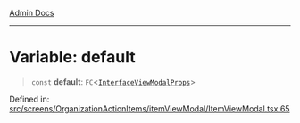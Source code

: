 [Admin Docs](/)

***

# Variable: default

> `const` **default**: `FC`\<[`InterfaceViewModalProps`](../interfaces/InterfaceViewModalProps.md)\>

Defined in: [src/screens/OrganizationActionItems/itemViewModal/ItemViewModal.tsx:65](https://github.com/PalisadoesFoundation/talawa-admin/blob/main/src/screens/OrganizationActionItems/itemViewModal/ItemViewModal.tsx#L65)
